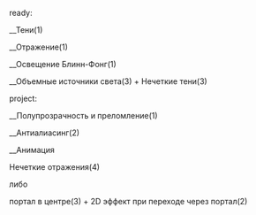 ready:

__Тени(1)
  
__Отражение(1)
  
__Освещение Блинн-Фонг(1)

  __Объемные источники света(3)
  +
  Нечеткие тени(3)
  
project:

  __Полупрозрачность и преломление(1)
    
  __Антиалиасинг(2)
  
  __Анимация
  
  Нечеткие отражения(4)
  
  либо
  
  портал в центре(3)
  +
  2D эффект при переходе через портал(2)
